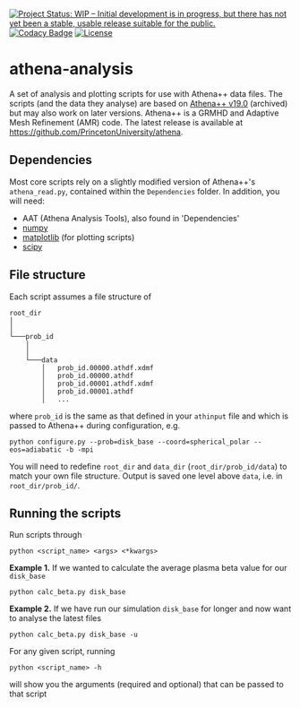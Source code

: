 [![Project Status: WIP – Initial development is in progress, but there has not yet been a stable, usable release suitable for the public.](https://www.repostatus.org/badges/latest/wip.svg)](https://www.repostatus.org/#wip)
[![Codacy Badge](https://app.codacy.com/project/badge/Grade/fa3ffef347fd481bb44b5a1f6c1042e9)](https://www.codacy.com/gh/paytonrodman/athena-analysis/dashboard?utm_source=github.com&amp;utm_medium=referral&amp;utm_content=paytonrodman/athena-analysis&amp;utm_campaign=Badge_Grade)
[![License](https://img.shields.io/badge/License-BSD%203--Clause-blue.svg)](https://opensource.org/licenses/BSD-3-Clause)

# athena-analysis

A set of analysis and plotting scripts for use with Athena++ data files. The scripts (and the data they analyse) are based on [Athena++ v19.0](https://github.com/PrincetonUniversity/athena-public-version/releases/tag/v19.0) (archived) but may also work on later versions. Athena++ is a GRMHD and Adaptive Mesh Refinement (AMR) code. The latest release is available at https://github.com/PrincetonUniversity/athena.

## Dependencies

Most core scripts rely on a slightly modified version of Athena++'s `athena_read.py`, contained within the `Dependencies` folder. In addition, you will need:

  - AAT (Athena Analysis Tools), also found in 'Dependencies'
  - [numpy](https://numpy.org/)
  - [matplotlib](https://matplotlib.org/) (for plotting scripts)
  - [scipy](https://www.scipy.org/)

## File structure

Each script assumes a file structure of

```
root_dir
│
│
└───prob_id
    │
    │
    └───data
        │   prob_id.00000.athdf.xdmf
        │   prob_id.00000.athdf
        │   prob_id.00001.athdf.xdmf
        │   prob_id.00001.athdf
        │   ...
```

where `prob_id` is the same as that defined in your `athinput` file and which is passed to Athena++ during configuration, e.g.

`python configure.py --prob=disk_base --coord=spherical_polar --eos=adiabatic -b -mpi`

You will need to redefine `root_dir` and `data_dir` (`root_dir/prob_id/data`) to match your own file structure. Output is saved one level above `data`, i.e. in `root_dir/prob_id/`.

## Running the scripts

Run scripts through

`python <script_name> <args> <*kwargs>`

**Example 1.** If we wanted to calculate the average plasma beta value for our `disk_base`

`python calc_beta.py disk_base`

**Example 2.** If we have run our simulation `disk_base` for longer and now want to analyse the latest files

`python calc_beta.py disk_base -u`

For any given script, running

`python <script_name> -h`

will show you the arguments (required and optional) that can be passed to that script
